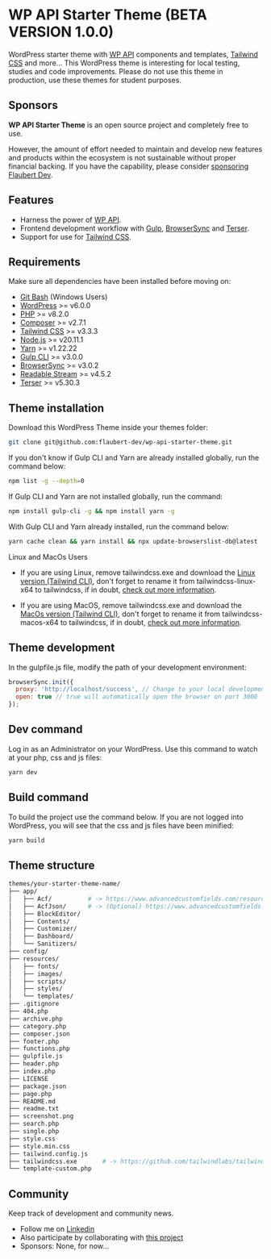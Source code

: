 # WP API Starter Theme (BETA VERSION 1.0.0)

WordPress starter theme with [WP API](https://developer.wordpress.org/rest-api/) components and templates, [Tailwind CSS](https://tailwindcss.com/blog/standalone-cli) and more... This WordPress theme is interesting for local testing, studies and code improvements. Please do not use this theme in production, use these themes for student purposes.
<br/>

## Sponsors

**WP API Starter Theme** is an open source project and completely free to use.

However, the amount of effort needed to maintain and develop new features and products within the ecosystem is not sustainable without proper financial backing. If you have the capability, please consider [sponsoring Flaubert Dev](https://github.com/sponsors/flaubert-dev).

## Features

- Harness the power of [WP API](https://developer.wordpress.org/rest-api/).
- Frontend development workflow with [Gulp](https://gulpjs.com/), [BrowserSync](https://browsersync.io/) and [Terser](https://github.com/terser/terser/).
- Support for use for [Tailwind CSS](https://tailwindcss.com/blog/standalone-cli).

## Requirements

Make sure all dependencies have been installed before moving on:

- [Git Bash](https://git-scm.com/download/win) (Windows Users)
- [WordPress](https://wordpress.org/) >= v6.0.0
- [PHP](https://www.php.net/) >= v8.2.0
- [Composer](https://getcomposer.org/download/) >= v2.7.1
- [Tailwind CSS](https://tailwindcss.com/blog/standalone-cli/) >= v3.3.3
- [Node.js](https://nodejs.org/en/download/) >= v20.11.1
- [Yarn](https://yarnpkg.com/) >= v1.22.22
- [Gulp CLI](https://gulpjs.com/) >= v3.0.0
- [BrowserSync](https://browsersync.io/) >= v3.0.2
- [Readable Stream](https://github.com/nodejs/readable-stream) >= v4.5.2
- [Terser](https://github.com/terser/terser/) >= v5.30.3

## Theme installation

Download this WordPress Theme inside your themes folder:

```sh
git clone git@github.com:flaubert-dev/wp-api-starter-theme.git
```

If you don't know if Gulp CLI and Yarn are already installed globally, run the command below:

```sh
npm list -g --depth=0
```

If Gulp CLI and Yarn are not installed globally, run the command:

```sh
npm install gulp-cli -g && npm install yarn -g
```

With Gulp CLI and Yarn already installed, run the command below:

```sh
yarn cache clean && yarn install && npx update-browserslist-db@latest
```

Linux and MacOs Users

- If you are using Linux, remove tailwindcss.exe and download the [Linux version (Tailwind CLI)](https://github.com/tailwindlabs/tailwindcss/releases/download/v3.3.3/tailwindcss-linux-x64), don't forget to rename it from tailwindcss-linux-x64 to tailwindcss, if in doubt, [check out more information](https://tailwindcss.com/blog/standalone-cli/).

- If you are using MacOS, remove tailwindcss.exe and download the [MacOs version (Tailwind CLI)](https://github.com/tailwindlabs/tailwindcss/releases/download/v3.3.3/tailwindcss-macos-x64), don't forget to rename it from tailwindcss-macos-x64 to tailwindcss, if in doubt, [check out more information](https://tailwindcss.com/blog/standalone-cli/).

## Theme development

In the gulpfile.js file, modify the path of your development environment:

```js
browserSync.init({
  proxy: 'http://localhost/success', // Change to your local development URL
  open: true // true will automatically open the browser on port 3000
});
```

## Dev command

Log in as an Administrator on your WordPress. Use this command to watch at your php, css and js files:

```bash
yarn dev
```

## Build command

To build the project use the command below. If you are not logged into WordPress, you will see that the css and js files have been minified:

```bash
yarn build
```

## Theme structure

```sh
themes/your-starter-theme-name/   
├── app/                  
│   ├── Acf/          # -> https://www.advancedcustomfields.com/resources/register-fields-via-php/              
│   ├── AcfJson/      # -> (Optional) https://www.advancedcustomfields.com/resources/local-json/             
│   ├── BlockEditor/             
│   ├── Contents/             
│   ├── Customizer/             
│   ├── Dashboard/             
│   └── Sanitizers/         
├── config/                
├── resources/         
│   ├── fonts/        
│   ├── images/        
│   ├── scripts/      
│   ├── styles/     
│   └── templates/          
├── .gitignore      
├── 404.php      
├── archive.php      
├── category.php      
├── composer.json      
├── footer.php      
├── functions.php      
├── gulpfile.js      
├── header.php      
├── index.php          
├── LICENSE          
├── package.json        
├── page.php        
├── README.md       
├── readme.txt       
├── screenshot.png       
├── search.php       
├── single.php       
├── style.css                                      
├── style.min.css                                      
├── tailwind.config.js                    
├── tailwindcss.exe       # -> https://github.com/tailwindlabs/tailwindcss/releases/tag/v3.3.3      
└── template-custom.php
```

## Community

Keep track of development and community news.

- Follow me on [Linkedin](https://www.linkedin.com/in/flaubert-dev/)
- Also participate by collaborating with [this project](https://github.com/flaubert-dev/wp-api-starter-theme/issues)
- Sponsors: None, for now...
